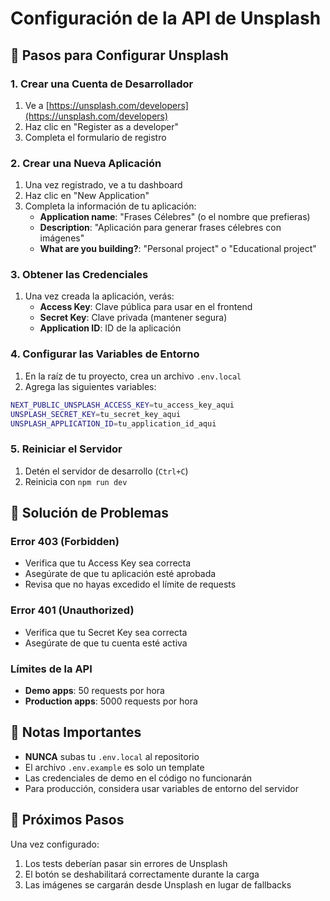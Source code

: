 # Configuración de la API de Unsplash

## 🚀 Pasos para Configurar Unsplash

### 1. Crear una Cuenta de Desarrollador
1. Ve a [https://unsplash.com/developers](https://unsplash.com/developers)
2. Haz clic en "Register as a developer"
3. Completa el formulario de registro

### 2. Crear una Nueva Aplicación
1. Una vez registrado, ve a tu dashboard
2. Haz clic en "New Application"
3. Completa la información de tu aplicación:
   - **Application name**: "Frases Célebres" (o el nombre que prefieras)
   - **Description**: "Aplicación para generar frases célebres con imágenes"
   - **What are you building?**: "Personal project" o "Educational project"

### 3. Obtener las Credenciales
1. Una vez creada la aplicación, verás:
   - **Access Key**: Clave pública para usar en el frontend
   - **Secret Key**: Clave privada (mantener segura)
   - **Application ID**: ID de la aplicación

### 4. Configurar las Variables de Entorno
1. En la raíz de tu proyecto, crea un archivo `.env.local`
2. Agrega las siguientes variables:

```bash
NEXT_PUBLIC_UNSPLASH_ACCESS_KEY=tu_access_key_aqui
UNSPLASH_SECRET_KEY=tu_secret_key_aqui
UNSPLASH_APPLICATION_ID=tu_application_id_aqui
```

### 5. Reiniciar el Servidor
1. Detén el servidor de desarrollo (`Ctrl+C`)
2. Reinicia con `npm run dev`

## 🔧 Solución de Problemas

### Error 403 (Forbidden)
- Verifica que tu Access Key sea correcta
- Asegúrate de que tu aplicación esté aprobada
- Revisa que no hayas excedido el límite de requests

### Error 401 (Unauthorized)
- Verifica que tu Secret Key sea correcta
- Asegúrate de que tu cuenta esté activa

### Límites de la API
- **Demo apps**: 50 requests por hora
- **Production apps**: 5000 requests por hora

## 📝 Notas Importantes

- **NUNCA** subas tu `.env.local` al repositorio
- El archivo `.env.example` es solo un template
- Las credenciales de demo en el código no funcionarán
- Para producción, considera usar variables de entorno del servidor

## 🎯 Próximos Pasos

Una vez configurado:
1. Los tests deberían pasar sin errores de Unsplash
2. El botón se deshabilitará correctamente durante la carga
3. Las imágenes se cargarán desde Unsplash en lugar de fallbacks
